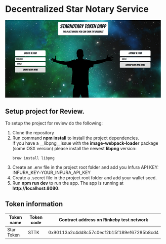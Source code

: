 # Decentralized Star Notary Service

![DApp screenshot](app/images/notarydapp800.png?raw=true "Title")

## Setup project for Review.

To setup the project for review do the following:
1. Clone the repository
2. Run command __npm install__ to install the project dependencies.<br />
   If you have a __libpng__issue with the __image-webpack-loader__ package (some OSX version) please install the newest __libpng__ version:
   ```
   brew install libpng
   ```
3. Create an .env file in the project root folder and add you Infura API KEY:
   INFURA_KEY=YOUR_INFURA_API_KEY
4. Create a .secret file in the project root folder and add your wallet seed.
3. Run __npm run dev__ to run the app. The app is running at **http://localhost:8080**.

## Token information

| Token name           | Token code | Contract address on Rinkeby test network                           | 
|----------------------|------------|--------------------------------------------------------------------|
| Star Token           | STTK       | 0x90113a2c4dd8c57c0ecf2b15f189ef67285b8cd4                         |

